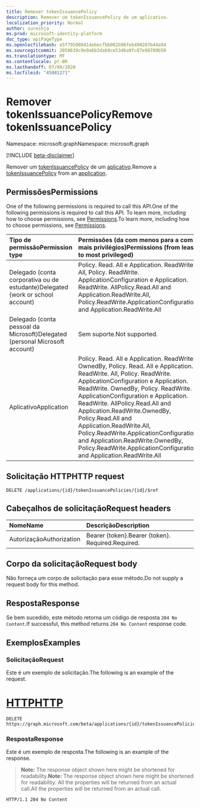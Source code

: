 ```yaml
---
title: Remover tokenIssuancePolicy
description: Remover um tokenIssuancePolicy de um aplicativo.
localization_priority: Normal
author: sureshja
ms.prod: microsoft-identity-platform
doc_type: apiPageType
ms.openlocfilehash: e5f795000414ebecfbb002b96feb490207b44a94
ms.sourcegitcommit: 2050639c9e9a6b2dab9ce53d6a9fc87e98789b50
ms.translationtype: MT
ms.contentlocale: pt-BR
ms.lasthandoff: 07/08/2020
ms.locfileid: "45081271"
---
```

# <a name="remove-tokenissuancepolicy"></a><span data-ttu-id="8edb3-103">Remover tokenIssuancePolicy</span><span class="sxs-lookup"><span data-stu-id="8edb3-103">Remove tokenIssuancePolicy</span></span>

<span data-ttu-id="8edb3-104">Namespace: microsoft.graph</span><span class="sxs-lookup"><span data-stu-id="8edb3-104">Namespace: microsoft.graph</span></span>

[!INCLUDE [beta-disclaimer](../../includes/beta-disclaimer.md)]

<span data-ttu-id="8edb3-105">Remover um [tokenIssuancePolicy](../resources/tokenissuancepolicy.md) de um [aplicativo](../resources/application.md).</span><span class="sxs-lookup"><span data-stu-id="8edb3-105">Remove a [tokenIssuancePolicy](../resources/tokenissuancepolicy.md) from an [application](../resources/application.md).</span></span>

## <a name="permissions"></a><span data-ttu-id="8edb3-106">Permissões</span><span class="sxs-lookup"><span data-stu-id="8edb3-106">Permissions</span></span>

<span data-ttu-id="8edb3-107">One of the following permissions is required to call this API.</span><span class="sxs-lookup"><span data-stu-id="8edb3-107">One of the following permissions is required to call this API.</span></span> <span data-ttu-id="8edb3-108">To learn more, including how to choose permissions, see [Permissions](/graph/permissions-reference).</span><span class="sxs-lookup"><span data-stu-id="8edb3-108">To learn more, including how to choose permissions, see [Permissions](/graph/permissions-reference).</span></span>

| <span data-ttu-id="8edb3-109">Tipo de permissão</span><span class="sxs-lookup"><span data-stu-id="8edb3-109">Permission type</span></span>                        | <span data-ttu-id="8edb3-110">Permissões (da com menos para a com mais privilégios)</span><span class="sxs-lookup"><span data-stu-id="8edb3-110">Permissions (from least to most privileged)</span></span> |
|:---------------------------------------|:--------------------------------------------|
| <span data-ttu-id="8edb3-111">Delegado (conta corporativa ou de estudante)</span><span class="sxs-lookup"><span data-stu-id="8edb3-111">Delegated (work or school account)</span></span>     | <span data-ttu-id="8edb3-112">Policy. Read. All e Application. ReadWrite. All, Policy. ReadWrite. ApplicationConfiguration e Application. ReadWrite. All</span><span class="sxs-lookup"><span data-stu-id="8edb3-112">Policy.Read.All and Application.ReadWrite.All, Policy.ReadWrite.ApplicationConfiguration and Application.ReadWrite.All</span></span> |
| <span data-ttu-id="8edb3-113">Delegado (conta pessoal da Microsoft)</span><span class="sxs-lookup"><span data-stu-id="8edb3-113">Delegated (personal Microsoft account)</span></span> | <span data-ttu-id="8edb3-114">Sem suporte.</span><span class="sxs-lookup"><span data-stu-id="8edb3-114">Not supported.</span></span> |
| <span data-ttu-id="8edb3-115">Aplicativo</span><span class="sxs-lookup"><span data-stu-id="8edb3-115">Application</span></span>                            | <span data-ttu-id="8edb3-116">Policy. Read. All e Application. ReadWrite. OwnedBy, Policy. Read. All e Application. ReadWrite. All, Policy. ReadWrite. ApplicationConfiguration e Application. ReadWrite. OwnedBy, Policy. ReadWrite. ApplicationConfiguration e Application. ReadWrite. All</span><span class="sxs-lookup"><span data-stu-id="8edb3-116">Policy.Read.All and Application.ReadWrite.OwnedBy, Policy.Read.All and Application.ReadWrite.All, Policy.ReadWrite.ApplicationConfiguration and Application.ReadWrite.OwnedBy, Policy.ReadWrite.ApplicationConfiguration and Application.ReadWrite.All</span></span> |

## <a name="http-request"></a><span data-ttu-id="8edb3-117">Solicitação HTTP</span><span class="sxs-lookup"><span data-stu-id="8edb3-117">HTTP request</span></span>

<!-- { "blockType": "ignored" } -->

```http
DELETE /applications/{id}/tokenIssuancePolicies/{id}/$ref
```

## <a name="request-headers"></a><span data-ttu-id="8edb3-118">Cabeçalhos de solicitação</span><span class="sxs-lookup"><span data-stu-id="8edb3-118">Request headers</span></span>

| <span data-ttu-id="8edb3-119">Nome</span><span class="sxs-lookup"><span data-stu-id="8edb3-119">Name</span></span>          | <span data-ttu-id="8edb3-120">Descrição</span><span class="sxs-lookup"><span data-stu-id="8edb3-120">Description</span></span>   |
|:--------------|:--------------|
| <span data-ttu-id="8edb3-121">Autorização</span><span class="sxs-lookup"><span data-stu-id="8edb3-121">Authorization</span></span> | <span data-ttu-id="8edb3-122">Bearer {token}.</span><span class="sxs-lookup"><span data-stu-id="8edb3-122">Bearer {token}.</span></span> <span data-ttu-id="8edb3-123">Required.</span><span class="sxs-lookup"><span data-stu-id="8edb3-123">Required.</span></span> |

## <a name="request-body"></a><span data-ttu-id="8edb3-124">Corpo da solicitação</span><span class="sxs-lookup"><span data-stu-id="8edb3-124">Request body</span></span>

<span data-ttu-id="8edb3-125">Não forneça um corpo de solicitação para esse método.</span><span class="sxs-lookup"><span data-stu-id="8edb3-125">Do not supply a request body for this method.</span></span>

## <a name="response"></a><span data-ttu-id="8edb3-126">Resposta</span><span class="sxs-lookup"><span data-stu-id="8edb3-126">Response</span></span>

<span data-ttu-id="8edb3-127">Se bem sucedido, este método retorna um código de resposta `204 No Content`.</span><span class="sxs-lookup"><span data-stu-id="8edb3-127">If successful, this method returns `204 No Content` response code.</span></span>

## <a name="examples"></a><span data-ttu-id="8edb3-128">Exemplos</span><span class="sxs-lookup"><span data-stu-id="8edb3-128">Examples</span></span>

### <a name="request"></a><span data-ttu-id="8edb3-129">Solicitação</span><span class="sxs-lookup"><span data-stu-id="8edb3-129">Request</span></span>

<span data-ttu-id="8edb3-130">Este é um exemplo de solicitação.</span><span class="sxs-lookup"><span data-stu-id="8edb3-130">The following is an example of the request.</span></span>


# <a name="http"></a>[<span data-ttu-id="8edb3-131">HTTP</span><span class="sxs-lookup"><span data-stu-id="8edb3-131">HTTP</span></span>](#tab/http)
<!-- {
  "blockType": "request",
  "name": "delete_tokenissuancepolicy_from_application"
}-->

```http
DELETE https://graph.microsoft.com/beta/applications/{id}/tokenIssuancePolicies/{id}/$ref
```

### <a name="response"></a><span data-ttu-id="8edb3-132">Resposta</span><span class="sxs-lookup"><span data-stu-id="8edb3-132">Response</span></span>

<span data-ttu-id="8edb3-133">Este é um exemplo de resposta.</span><span class="sxs-lookup"><span data-stu-id="8edb3-133">The following is an example of the response.</span></span>

> <span data-ttu-id="8edb3-134">**Note:** The response object shown here might be shortened for readability.</span><span class="sxs-lookup"><span data-stu-id="8edb3-134">**Note:** The response object shown here might be shortened for readability.</span></span> <span data-ttu-id="8edb3-135">All the properties will be returned from an actual call.</span><span class="sxs-lookup"><span data-stu-id="8edb3-135">All the properties will be returned from an actual call.</span></span>

<!-- {
  "blockType": "response",
  "truncated": true
} -->

```http
HTTP/1.1 204 No Content
```

<!-- uuid: 16cd6b66-4b1a-43a1-adaf-3a886856ed98
2019-02-04 14:57:30 UTC -->
<!-- {
  "type": "#page.annotation",
  "description": "Remove tokenIssuancePolicy",
  "keywords": "",
  "section": "documentation",
  "tocPath": ""
}-->
